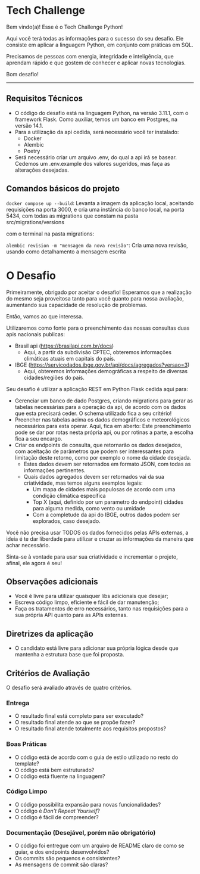 # Tech Challenge 

Bem vindo(a)! Esse é o Tech Challenge Python!

Aqui você terá todas as informações para o sucesso do seu desafio. Ele consiste em aplicar a linguagem Python, em conjunto com práticas em SQL.

Precisamos de pessoas com energia, integridade e inteligência, que aprendam rápido e que gostem de conhecer e aplicar novas tecnologias.

Bom desafio!

---

## Requisitos Técnicos

* O código do desafio está na linguagem Python, na versão 3.11.1, com o framework Flask. Como auxiliar, temos um banco em Postgres, na versão 14.1.
* Para a utilização da api cedida, será necessário você ter instalado:
  * Docker
  * Alembic
  * Poetry
* Será necessário criar um arquivo .env, do qual a api irá se basear. Cedemos um .env.example dos valores sugeridos, mas faça as alterações desejadas.

## Comandos básicos do projeto

`docker compose up --build`: Levanta a imagem da aplicação local, aceitando requisições na porta 3000, e cria uma instância do banco local, na porta 5434, com todas as migrations que constam na pasta src/migrations/versions

com o terminal na pasta migrations:

`alembic revision -m "mensagem da nova revisão"`: Cria uma nova revisão, usando como detalhamento a mensagem escrita 

# O Desafio

Primeiramente, obrigado por aceitar o desafio! Esperamos que a realização do mesmo seja proveitosa tanto para você quanto para nossa avaliação, aumentando sua capacidade de resolução de problemas.

Então, vamos ao que interessa. 

Utilizaremos como fonte para o preenchimento das nossas consultas duas apis nacionais publicas:
* Brasil api (https://brasilapi.com.br/docs)
  * Aqui, a partir da subdivisão CPTEC, obteremos informações climáticas atuais em capitais do país.
* IBGE (https://servicodados.ibge.gov.br/api/docs/agregados?versao=3)
  * Aqui, obteremos informações demográficas a respeito de diversas cidades/regiões do país.

Seu desafio é utilizar a aplicação REST em Python Flask cedida aqui para:
* Gerenciar um banco de dado Postgres, criando migrations para gerar as tabelas necessárias para a operação da api, de acordo com os dados que esta precisará ceder. O schema utilizado fica a seu critério!
* Preencher nas tabelas acima os dados demográficos e meteorológicos necessários para esta operar. Aqui, fica em aberto: Este preenchimento pode se dar por rotas nesta própria api, ou por rotinas a parte, a escolha fica a seu encargo.
* Criar os endpoints de consulta, que retornarão os dados desejados, com aceitação de parâmetros que podem ser interessantes para limitação deste retorno, como por exemplo o nome da cidade desejada.
  * Estes dados devem ser retornados em formato JSON, com todas as informações pertinentes.
  * Quais dados agregados devem ser retornados vai da sua criatividade, mas temos alguns exemplos legais:
    * Um mapa de cidades mais populosas de acordo com uma condição climática específica
    * Top X (aqui, definido por um parametro do endpoint) cidades para alguma medida, como vento ou umidade
    * Com a completude da api do IBGE, outros dados podem ser explorados, caso desejado.

Você não precisa usar TODOS os dados fornecidos pelas APIs externas, a ideia é te dar liberdade para utilizar e cruzar as informações da maneira que achar necessário.

Sinta-se à vontade para usar sua criatividade e incrementar o projeto, afinal, ele agora é seu!

## Observações adicionais

* Você é livre para utilizar quaisquer libs adicionais que desejar;
* Escreva código limpo, eficiente e fácil de dar manutenção;
* Faça os tratamentos de erro necessários, tanto nas requisições para a sua própria API quanto para as APIs externas.



## Diretrizes da aplicação

- O candidato está livre para adicionar sua própria lógica desde que mantenha a estrutura base que foi proposta.

## Critérios de Avaliação

O desafio será avaliado através de quatro critérios.

### Entrega

* O resultado final está completo para ser executado?
* O resultado final atende ao que se propõe fazer?
* O resultado final atende totalmente aos requisitos propostos?

### Boas Práticas

* O código está de acordo com o guia de estilo utilizado no resto do template?
* O código está bem estruturado?
* O código está fluente na linguagem?

### Código Limpo

* O código possibilita expansão para novas funcionalidades?
* O código é _Don't Repeat Yourself_?
* O código é fácil de compreender?

### Documentação (Desejável, porém não obrigatório)

* O código foi entregue com um arquivo de README claro de como se guiar, e dos endpoints desenvolvidos?
* Os commits são pequenos e consistentes?
* As mensagens de commit são claras?
